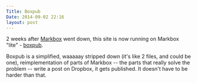 ```yaml
---
Title: Boxpub
Date: 2014-09-02 22:16
layout: post
---
```



2 weeks after [Markbox](http://markbox.io) went down, this site is now running on Markbox "lite" - [boxpub](http://github.com/sivy/boxpub).

Boxpub is a simplified, waaaaay stripped down (it's like 2 files, and could be one), reimplementation of parts of Markbox --
the parts that really solve the problem -- write a post on Dropbox, it gets published. It doesn't have to be harder than that.
